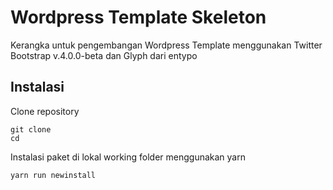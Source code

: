# Wordpress Template Skeleton
Kerangka untuk pengembangan Wordpress Template menggunakan Twitter Bootstrap v.4.0.0-beta dan Glyph dari entypo

## Instalasi

Clone repository
```
git clone
cd 
```

Instalasi paket di lokal working folder menggunakan yarn

```
yarn run newinstall
```


